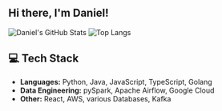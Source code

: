 ## Hi there, I'm Daniel! 

![Daniel's GitHub Stats](https://github-readme-stats.vercel.app/api?username=danieljhkim&show_icons=true&theme=github_dark)
![Top Langs](https://github-readme-stats.vercel.app/api/top-langs/?username=danieljhkim&layout=compact&theme=github_dark)

## 💻 Tech Stack
- **Languages:** Python, Java, JavaScript, TypeScript, Golang
- **Data Engineering:** pySpark, Apache Airflow, Google Cloud
- **Other:** React, AWS, various Databases, Kafka
